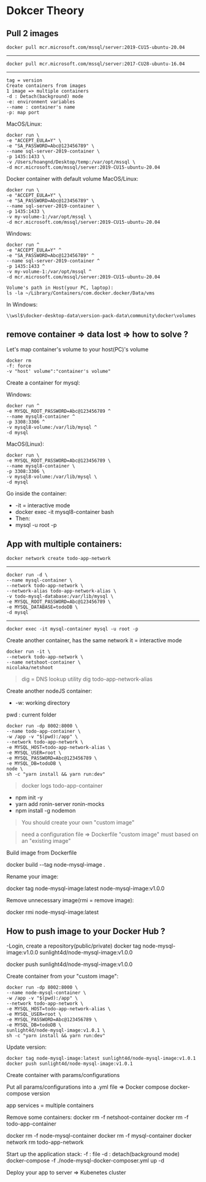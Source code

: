 # Dokcer Theory 

## Pull 2 images 
    docker pull mcr.microsoft.com/mssql/server:2019-CU15-ubuntu-20.04
---
    docker pull mcr.microsoft.com/mssql/server:2017-CU28-ubuntu-16.04
---
    tag = version
    Create containers from images
    1 image => multiple containers
    -d : Detach(background) mode
    -e: environment variables
    --name : container's name
    -p: map port

MacOS/Linux:

    docker run \
    -e "ACCEPT_EULA=Y" \
    -e "SA_PASSWORD=Abc@123456789" \
    --name sql-server-2019-container \
    -p 1435:1433 \
    -v /Users/hoangnd/Desktop/temp:/var/opt/mssql \
    -d mcr.microsoft.com/mssql/server:2019-CU15-ubuntu-20.04

Docker container with default volume
MacOS/Linux:

    docker run \
    -e "ACCEPT_EULA=Y" \
    -e "SA_PASSWORD=Abc@123456789" \
    --name sql-server-2019-container \
    -p 1435:1433 \
    -v my-volume-1:/var/opt/mssql \
    -d mcr.microsoft.com/mssql/server:2019-CU15-ubuntu-20.04

Windows:

    docker run ^
    -e "ACCEPT_EULA=Y" ^
    -e "SA_PASSWORD=Abc@123456789" ^
    --name sql-server-2019-container ^
    -p 1435:1433 ^
    -v my-volume-1:/var/opt/mssql ^
    -d mcr.microsoft.com/mssql/server:2019-CU15-ubuntu-20.04

    Volume's path in Host(your PC, laptop):
    ls -la ~/Library/Containers/com.docker.docker/Data/vms

In Windows:

    \\wsl$\docker-desktop-data\version-pack-data\community\docker\volumes

## remove container => data lost => how to solve ?
Let's map container's volume to your host(PC)'s volume

    docker rm 
    -f: force
    -v "host' volume":"container's volume" 

Create a container for mysql:

Windows:

    docker run ^
    -e MYSQL_ROOT_PASSWORD=Abc@123456789 ^
    --name mysql8-container ^
    -p 3308:3306 ^
    -v mysql8-volume:/var/lib/mysql ^
    -d mysql

MacOS(Linux):

    docker run \
    -e MYSQL_ROOT_PASSWORD=Abc@123456789 \
    --name mysql8-container \
    -p 3308:3306 \
    -v mysql8-volume:/var/lib/mysql \
    -d mysql

Go inside the container:

- -it = interactive mode
- docker exec -it mysql8-container bash
- Then:
- mysql -u root -p


## App with multiple containers:
    docker network create todo-app-network
---
    docker run -d \
    --name mysql-container \
    --network todo-app-network \
    --network-alias todo-app-network-alias \
    -v todo-mysql-database:/var/lib/mysql \
    -e MYSQL_ROOT_PASSWORD=Abc@123456789 \
    -e MYSQL_DATABASE=todoDB \
    -d mysql
---
    docker exec -it mysql-container mysql -u root -p

Create another container, has the same network
it = interactive mode

    docker run -it \
    --network todo-app-network \
    --name netshoot-container \
    nicolaka/netshoot

>dig = DNS lookup utility
>dig todo-app-network-alias

Create another nodeJS container:
- -w: working directory

pwd : current folder

    docker run -dp 8002:8000 \
    --name todo-app-container \
    -w /app -v "$(pwd):/app" \
    --network todo-app-network \
    -e MYSQL_HOST=todo-app-network-alias \
    -e MYSQL_USER=root \
    -e MYSQL_PASSWORD=Abc@123456789 \
    -e MYSQL_DB=todoDB \
    node \
    sh -c "yarn install && yarn run:dev"

>docker logs todo-app-container

- npm init -y
- yarn add ronin-server ronin-mocks
- npm install -g nodemon

> You should create your own "custom image"

> need a configuration file => Dockerfile 
"custom image" must based on an "existing image"

Build image from Dockerfile

docker build --tag node-mysql-image .

Rename your image:

docker tag node-mysql-image:latest node-mysql-image:v1.0.0

Remove unnecessary image(rmi = remove image):

docker rmi node-mysql-image:latest

## How to push image to your Docker Hub ?
-Login, create a repository(public/private)
docker tag node-mysql-image:v1.0.0 sunlight4d/node-mysql-image:v1.0.0

docker push sunlight4d/node-mysql-image:v1.0.0

Create container from your "custom image":


    docker run -dp 8002:8000 \
    --name node-mysql-container \
    -w /app -v "$(pwd):/app" \
    --network todo-app-network \
    -e MYSQL_HOST=todo-app-network-alias \
    -e MYSQL_USER=root \
    -e MYSQL_PASSWORD=Abc@123456789 \
    -e MYSQL_DB=todoDB \
    sunlight4d/node-mysql-image:v1.0.1 \
    sh -c "yarn install && yarn run:dev"

Update version:

    docker tag node-mysql-image:latest sunlight4d/node-mysql-image:v1.0.1
    docker push sunlight4d/node-mysql-image:v1.0.1

Create container with params/configurations

Put all params/configurations into a .yml file => Docker compose
docker-compose version

app services = multiple containers

Remove some containers:
docker rm -f netshoot-container
docker rm -f todo-app-container

docker rm -f node-mysql-container
docker rm -f mysql-container
docker network rm todo-app-network  

Start up the application stack:
-f : file
-d : detach(background mode)
docker-compose -f ./node-mysql-docker-composer.yml up -d 

Deploy your app to server => Kubenetes cluster